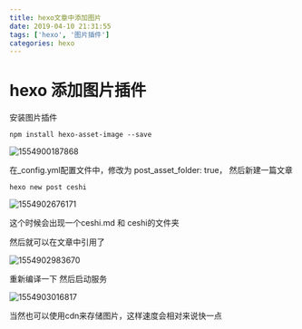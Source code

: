```yaml
---
title: hexo文章中添加图片
date: 2019-04-10 21:31:55
tags: ['hexo', '图片插件']
categories: hexo
---
```

# hexo 添加图片插件

安装图片插件

```
npm install hexo-asset-image --save
```

![1554900187868](1554900187868.png)

在_config.yml配置文件中，修改为 post_asset_folder: true， 然后新建一篇文章 

```
hexo new post ceshi
```

![1554902676171](1554902676171.png)

这个时候会出现一个ceshi.md  和 ceshi的文件夹

然后就可以在文章中引用了 

![1554902983670](1554902983670.png)

重新编译一下 然后启动服务

![1554903016817](1554903016817.png)

当然也可以使用cdn来存储图片，这样速度会相对来说快一点